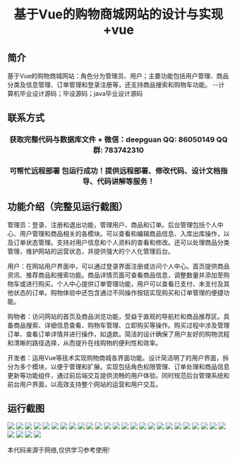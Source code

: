 <p><h1 align="center">基于Vue的购物商城网站的设计与实现+vue</h1></p>

## 简介
基于Vue的购物商城网站：角色分为管理员、用户；主要功能包括用户管理、商品分类及信息管理、订单管理和登录注册等，还支持商品搜索和购物车功能。    --计算机毕业设计源码；毕设源码；java毕业设计源码


## 联系方式
<p><h3 align="center">获取完整代码与数据库文件 + 微信：deepguan QQ: 86050149 QQ群: 783742310</h3></p>
<p><h3 align="center">可帮忙远程部署 包运行成功！提供远程部署、修改代码、设计文档指导、代码讲解等服务！</h3></p>

## 功能介绍（完整见运行截图）
管理员：登录、注册和退出功能，管理用户、商品和订单。后台管理包括个人中心、用户管理和商品相关的各模块。可以查看和编辑商品信息、入库出库操作，以及订单状态管理。支持对用户信息和个人资料的查看和修改。还可以处理商品分类管理，维护网站的运营状态，并提供强大的个人化管理后台。

用户：在网站用户界面中，可以通过登录界面注册或访问个人中心。首页提供商品资讯、推荐商品和搜索功能。商品详情页面可查看商品信息，调整数量并添加至购物车或进行购买。个人中心提供订单管理功能，用户可以查看已支付、未支付及其他状态的订单。购物体验中还包含通过不同操作按钮实现购买和订单管理的便捷功能。

购物者：访问网站的首页及商品浏览功能，受益于直观的导航栏和商品推荐区。具备商品搜索、详细信息查看、购物车管理、立即购买等操作。购买过程中涉及管理订单、查看订单详情并进行操作，如退款。简洁的设计确保了用户友好的购物流程和清晰的路径选择，从而提升在线购物的便利性和效率。

开发者：运用Vue等技术实现购物商城各界面功能。设计简洁明了的用户界面，拆分为多个模块，以便于管理和扩展。实现包括角色权限管理、订单处理和商品信息更新等功能组件，通过前后端交互提供流畅的用户体验。同时规范后台管理系统和前台用户界面，以高效支持整个网站的运营和用户交互。


## 运行截图
![](img/001.jpg)
![](img/002.jpg)
![](img/003.jpg)
![](img/004.jpg)
![](img/005.jpg)
![](img/006.jpg)
![](img/007.jpg)
![](img/008.jpg)
![](img/009.jpg)
![](img/010.jpg)
![](img/011.jpg)
![](img/012.jpg)
![](img/013.jpg)
![](img/014.jpg)
![](img/015.jpg)
![](img/016.jpg)
![](img/017.jpg)
![](img/018.jpg)
![](img/019.jpg)
![](img/020.jpg)
![](img/021.jpg)
![](img/022.jpg)
![](img/023.jpg)
![](img/024.jpg)
![](img/025.jpg)
![](img/026.jpg)
![](img/027.jpg)
![](img/028.jpg)
![](img/029.jpg)

<p>本代码来源于网络,仅供学习参考使用!</p>
